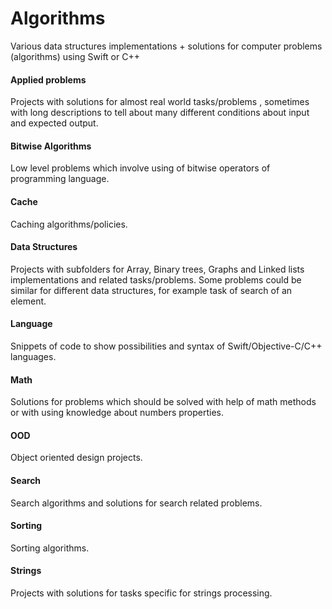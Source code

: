 # Algorithms
Various data structures implementations + solutions for computer problems (algorithms) using Swift or C++

#### Applied problems
Projects with solutions for almost real world tasks/problems , sometimes with long descriptions to tell about many different conditions about input and expected output.

#### Bitwise Algorithms
Low level problems which involve using of bitwise operators of programming language.

#### Cache
Caching algorithms/policies.

#### Data Structures
Projects with subfolders for Array, Binary trees, Graphs and Linked lists implementations and related tasks/problems. Some problems could be similar for different data structures, for example task of  search of an element.

#### Language
Snippets of code to show possibilities and syntax of Swift/Objective-C/C++ languages.

#### Math
Solutions for problems which should be solved with help of math methods or with using knowledge about numbers properties.

#### OOD
Object oriented design projects.

#### Search
Search algorithms and solutions for search related problems.

#### Sorting
Sorting algorithms.

#### Strings
Projects with solutions for tasks specific for strings processing.
